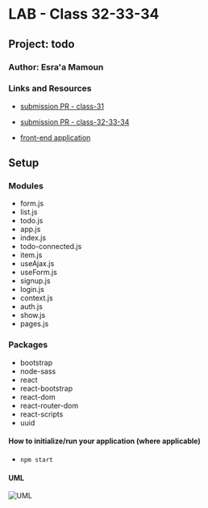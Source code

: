 # LAB - Class 32-33-34

## Project: todo

### Author: Esra'a Mamoun

### Links and Resources

- [submission PR - class-31](https://github.com/EsraaMamoun-401-advanced-javascript/todo/pull/1)

- [submission PR - class-32-33-34](https://github.com/EsraaMamoun-401-advanced-javascript/todo/pull/2)

<!-- - [back-end server url](http://xyz.com) (when applicable) -->
- [front-end application](https://esraamamoun-401-advanced-javascript.github.io/todo/) 

## Setup
<!-- #### Routs -->
<!-- #### `.env`  -->
<!-- PORT=3000 -->

### Modules
- form.js
- list.js
- todo.js
- app.js
- index.js
- todo-connected.js
- item.js
- useAjax.js
- useForm.js
- signup.js
- login.js
- context.js
- auth.js
- show.js
- pages.js

### Packages
- bootstrap
- node-sass
- react
- react-bootstrap
- react-dom
- react-router-dom
- react-scripts
- uuid

#### How to initialize/run your application (where applicable)

- `npm start`
<!-- #### How to use your library (where applicable)
- Lint Tests: `npm run lint` -->

<!-- #### Tests

* How do you run tests?
 > - Jest test: `npm test` 
 > - console.log -->
<!-- - Any tests of note?
- Describe any tests that you did not complete, skipped, etc -->

#### UML
![UML](./img/lab32.png)